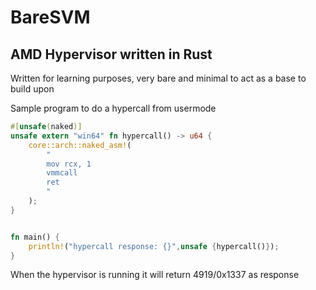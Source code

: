# BareSVM

## AMD Hypervisor written in Rust

Written for learning purposes, very bare and minimal to act as a base to build upon

Sample program to do a hypercall from usermode

```rust
#[unsafe(naked)]
unsafe extern "win64" fn hypercall() -> u64 {
    core::arch::naked_asm!(
        "
        mov rcx, 1
        vmmcall
        ret
        "
    );
}


fn main() {
    println!("hypercall response: {}",unsafe {hypercall()});
}
```
When the hypervisor is running it will return 4919/0x1337 as response